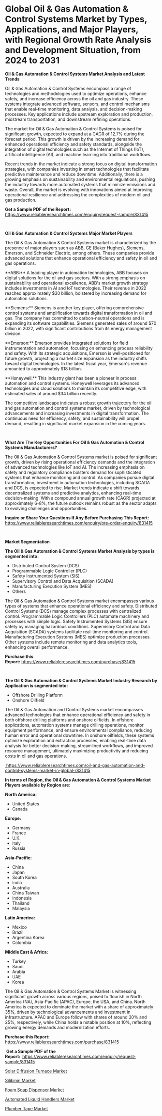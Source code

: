 <p><h1>Global Oil & Gas Automation & Control Systems Market by Types, Applications, and Major Players, with Regional Growth Rate Analysis and Development Situation, from 2024 to 2031</h1></p><p><strong>Oil & Gas Automation & Control Systems Market Analysis and Latest Trends</strong></p>
<p><p>Oil & Gas Automation & Control Systems encompass a range of technologies and methodologies used to optimize operations, enhance safety, and increase efficiency across the oil and gas industry. These systems integrate advanced software, sensors, and control mechanisms that enable real-time monitoring, data analysis, and decision-making processes. Key applications include upstream exploration and production, midstream transportation, and downstream refining operations.</p><p>The market for Oil & Gas Automation & Control Systems is poised for significant growth, expected to expand at a CAGR of 12.7% during the forecast period. This growth is driven by the increasing demand for enhanced operational efficiency and safety standards, alongside the integration of digital technologies such as the Internet of Things (IoT), artificial intelligence (AI), and machine learning into traditional workflows.</p><p>Recent trends in the market indicate a strong focus on digital transformation strategies, with companies investing in smart technologies that facilitate predictive maintenance and reduce downtime. Additionally, there is a growing emphasis on sustainability and environmental regulations, pushing the industry towards more automated systems that minimize emissions and waste. Overall, the market is evolving with innovations aimed at improving operational resilience and addressing the complexities of modern oil and gas production.</p></p>
<p><strong>Get a Sample PDF of the Report:&nbsp;</strong> <a href="https://www.reliableresearchtimes.com/enquiry/request-sample/831415?utm_campaign=1529&utm_medium=2&utm_source=Github&utm_content=ia&utm_term=08102024&utm_id=oil-gas-automation-control-systems">https://www.reliableresearchtimes.com/enquiry/request-sample/831415</a></p>
<p>&nbsp;</p>
<p><strong>Oil & Gas Automation & Control Systems Major Market Players</strong></p>
<p><p>The Oil & Gas Automation & Control Systems market is characterized by the presence of major players such as ABB, GE (Baker Hughes), Siemens, Emerson, and Schneider Electric, among others. These companies provide advanced solutions that enhance operational efficiency and safety in oil and gas operations.</p><p>**ABB:** A leading player in automation technologies, ABB focuses on digital solutions for the oil and gas sectors. With a strong emphasis on sustainability and operational excellence, ABB's market growth strategy includes investments in AI and IoT technologies. Their revenue in 2022 reached approximately $30 billion, bolstered by increasing demand for automation solutions.</p><p>**Siemens:** Siemens is another key player, offering comprehensive control systems and amplification towards digital transformation in oil and gas. The company has committed to carbon-neutral operations and is expanding its software capabilities. Siemens generated sales of around $70 billion in 2022, with significant contributions from its energy management division.</p><p>**Emerson:** Emerson provides integrated solutions for field instrumentation and automation, focusing on enhancing process reliability and safety. With its strategic acquisitions, Emerson is well-positioned for future growth, projecting a market size expansion as the industry shifts toward digital technologies. In the latest fiscal year, Emerson's revenue amounted to approximately $18 billion.</p><p>**Honeywell:** This industry giant has been a pioneer in process automation and control systems. Honeywell leverages its advanced technologies and cloud solutions to maintain its competitive edge, with estimated sales of around $34 billion recently.</p><p>The competitive landscape indicates a robust growth trajectory for the oil and gas automation and control systems market, driven by technological advancements and increasing investments in digital transformation. The continuous need for efficiency, safety, and sustainability will propel demand, resulting in significant market expansion in the coming years.</p></p>
<p>&nbsp;</p>
<p><strong>What Are The Key Opportunities For Oil & Gas Automation & Control Systems Manufacturers?</strong></p>
<p><p>The Oil & Gas Automation & Control Systems market is poised for significant growth, driven by rising operational efficiency demands and the integration of advanced technologies like IoT and AI. The increasing emphasis on safety and regulatory compliance bolsters demand for sophisticated systems that enhance monitoring and control. As companies pursue digital transformation, investment in automation technologies, including SCADA and DCS, is expected to rise. Market trends indicate a shift towards decentralized systems and predictive analytics, enhancing real-time decision-making. With a compound annual growth rate (CAGR) projected at approximately 6-8%, the future outlook remains robust as the sector adapts to evolving challenges and opportunities.</p></p>
<p><strong>Inquire or Share Your Questions If Any Before Purchasing This Report:</strong> <a href="https://www.reliableresearchtimes.com/enquiry/pre-order-enquiry/831415?utm_campaign=1529&utm_medium=2&utm_source=Github&utm_content=ia&utm_term=08102024&utm_id=oil-gas-automation-control-systems">https://www.reliableresearchtimes.com/enquiry/pre-order-enquiry/831415</a></p>
<p>&nbsp;</p>
<p><strong>Market Segmentation</strong></p>
<p><strong>The Oil & Gas Automation & Control Systems Market Analysis by types is segmented into:</strong></p>
<p><ul><li>Distributed Control System (DCS)</li><li>Programmable Logic Controller (PLC)</li><li>Safety Instrumented System (SIS)</li><li>Supervisory Control and Data Acquisition (SCADA)</li><li>Manufacturing Execution System (MES)</li><li>Others</li></ul></p>
<p><p>The Oil & Gas Automation & Control Systems market encompasses various types of systems that enhance operational efficiency and safety. Distributed Control Systems (DCS) manage complex processes with centralized control. Programmable Logic Controllers (PLC) automate machinery and processes with simple logic. Safety Instrumented Systems (SIS) ensure safety by managing hazardous conditions. Supervisory Control and Data Acquisition (SCADA) systems facilitate real-time monitoring and control. Manufacturing Execution Systems (MES) optimize production processes. Other systems include remote monitoring and data analytics tools, enhancing overall performance.</p></p>
<p><strong>Purchase this Report:&nbsp;</strong><a href="https://www.reliableresearchtimes.com/purchase/831415?utm_campaign=1529&utm_medium=2&utm_source=Github&utm_content=ia&utm_term=08102024&utm_id=oil-gas-automation-control-systems">https://www.reliableresearchtimes.com/purchase/831415</a></p>
<p>&nbsp;</p>
<p><strong>The Oil & Gas Automation & Control Systems Market Industry Research by Application is segmented into:</strong></p>
<p><ul><li>Offshore Drilling Platform</li><li>Onshore Oilfield</li></ul></p>
<p><p>The Oil & Gas Automation and Control Systems market encompasses advanced technologies that enhance operational efficiency and safety in both offshore drilling platforms and onshore oilfields. In offshore applications, automation systems manage drilling operations, monitor equipment performance, and ensure environmental compliance, reducing human error and operational downtime. In onshore oilfields, these systems optimize exploration and extraction processes, enabling real-time data analysis for better decision-making, streamlined workflows, and improved resource management, ultimately maximizing productivity and reducing costs in oil and gas operations.</p></p>
<p><a href="https://www.reliableresearchtimes.com/oil-and-gas-automation-and-control-systems-market-in-global-r831415?utm_campaign=1529&utm_medium=2&utm_source=Github&utm_content=ia&utm_term=08102024&utm_id=oil-gas-automation-control-systems">&nbsp;https://www.reliableresearchtimes.com/oil-and-gas-automation-and-control-systems-market-in-global-r831415</a></p>
<p><strong>In terms of Region, the Oil & Gas Automation & Control Systems Market Players available by Region are:</strong></p>
<p>
    <p> <strong> North America: </strong>
        <ul>
            <li>United States</li>
            <li>Canada</li>
        </ul>
        </p> 
    <p> <strong> Europe: </strong>
        <ul>
            <li>Germany</li>
            <li>France</li>
            <li>U.K.</li>
            <li>Italy</li>
            <li>Russia</li>
        </ul>
        </p> 
    <p> <strong> Asia-Pacific: </strong>
        <ul>
            <li>China</li>
            <li>Japan</li>
            <li>South Korea</li>
            <li>India</li>
            <li>Australia</li>
            <li>China Taiwan</li>
            <li>Indonesia</li>
            <li>Thailand</li>
            <li>Malaysia</li>
        </ul>
        </p> 
    <p> <strong> Latin America: </strong>
        <ul>
            <li>Mexico</li>
            <li>Brazil</li>
            <li>Argentina Korea</li>
            <li>Colombia</li>
        </ul>
        </p> 
    <p> <strong> Middle East & Africa: </strong>
        <ul>
            <li>Turkey</li>
            <li>Saudi</li>
            <li>Arabia</li>
            <li>UAE</li>
            <li>Korea</li>
        </ul>
    </p>
    </p>
<p><p>The Oil & Gas Automation & Control Systems Market is witnessing significant growth across various regions, poised to flourish in North America (NA), Asia-Pacific (APAC), Europe, the USA, and China. North America is expected to dominate the market with a share of approximately 35%, driven by technological advancements and investment in infrastructure. APAC and Europe follow with shares of around 30% and 25%, respectively, while China holds a notable position at 10%, reflecting growing energy demands and modernization efforts.</p></p>
<p><strong>Purchase this Report: </strong><a href="https://www.reliableresearchtimes.com/purchase/831415?utm_campaign=1529&utm_medium=2&utm_source=Github&utm_content=ia&utm_term=08102024&utm_id=oil-gas-automation-control-systems">https://www.reliableresearchtimes.com/purchase/831415</a></p>
<p>&nbsp;<strong>Get a Sample PDF of the Report:&nbsp;&nbsp;</strong><a href="https://www.reliableresearchtimes.com/enquiry/request-sample/831415?utm_campaign=1529&utm_medium=2&utm_source=Github&utm_content=ia&utm_term=08102024&utm_id=oil-gas-automation-control-systems">https://www.reliableresearchtimes.com/enquiry/request-sample/831415</a></p>
<p><strong></strong></p>
<p><p><a href="https://www.linkedin.com/pulse/evaluating-global-solar-diffusion-furnace-market-trends-growth-pmjvf?utm_campaign=1529&utm_medium=2&utm_source=Github&utm_content=ia&utm_term=08102024&utm_id=oil-gas-automation-control-systems">Solar Diffusion Furnace Market</a></p><p><a href="https://www.linkedin.com/pulse/silibinin-market-outlook-forecast-from-2024-2031-score-market-lvkze?utm_campaign=1529&utm_medium=2&utm_source=Github&utm_content=ia&utm_term=08102024&utm_id=oil-gas-automation-control-systems">Silibinin Market</a></p><p><a href="https://www.linkedin.com/pulse/foam-soap-dispenser-market-research-report-exploring-wpule?utm_campaign=1529&utm_medium=2&utm_source=Github&utm_content=ia&utm_term=08102024&utm_id=oil-gas-automation-control-systems">Foam Soap Dispenser Market</a></p><p><a href="https://www.linkedin.com/pulse/analyzing-automated-liquid-handlers-market-dynamics-growth-hzlye?utm_campaign=1529&utm_medium=2&utm_source=Github&utm_content=ia&utm_term=08102024&utm_id=oil-gas-automation-control-systems">Automated Liquid Handlers Market</a></p><p><a href="https://www.linkedin.com/pulse/plumber-tape-market-velocity-112-cagr-trajectory-2024-2031-cofze?utm_campaign=1529&utm_medium=2&utm_source=Github&utm_content=ia&utm_term=08102024&utm_id=oil-gas-automation-control-systems">Plumber Tape Market</a></p></p>